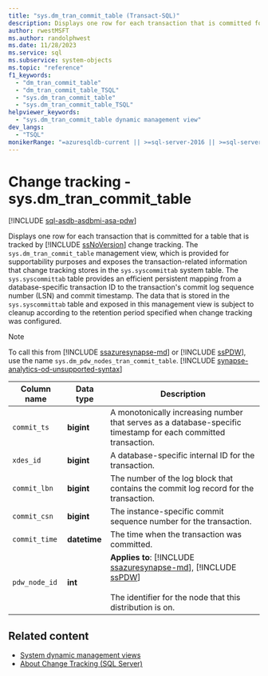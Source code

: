 ```yaml
---
title: "sys.dm_tran_commit_table (Transact-SQL)"
description: Displays one row for each transaction that is committed for a table that is tracked by SQL Server change tracking.
author: rwestMSFT
ms.author: randolphwest
ms.date: 11/28/2023
ms.service: sql
ms.subservice: system-objects
ms.topic: "reference"
f1_keywords:
  - "dm_tran_commit_table"
  - "dm_tran_commit_table_TSQL"
  - "sys.dm_tran_commit_table"
  - "sys.dm_tran_commit_table_TSQL"
helpviewer_keywords:
  - "sys.dm_tran_commit_table dynamic management view"
dev_langs:
  - "TSQL"
monikerRange: "=azuresqldb-current || >=sql-server-2016 || >=sql-server-linux-2017 || =azuresqldb-mi-current || >=aps-pdw-2016 || =azure-sqldw-latest"
---
```

# Change tracking - sys.dm_tran_commit_table

[!INCLUDE [sql-asdb-asdbmi-asa-pdw](../../includes/applies-to-version/sql-asdb-asdbmi-asa-pdw.md)]

Displays one row for each transaction that is committed for a table that is tracked by [!INCLUDE [ssNoVersion](../../includes/ssnoversion-md.md)] change tracking. The `sys.dm_tran_commit_table` management view, which is provided for supportability purposes and exposes the transaction-related information that change tracking stores in the `sys.syscommittab` system table. The `sys.syscommittab` table provides an efficient persistent mapping from a database-specific transaction ID to the transaction's commit log sequence number (LSN) and commit timestamp. The data that is stored in the `sys.syscommittab` table and exposed in this management view is subject to cleanup according to the retention period specified when change tracking was configured.

> [!NOTE]  
> To call this from [!INCLUDE [ssazuresynapse-md](../../includes/ssazuresynapse-md.md)] or [!INCLUDE [ssPDW](../../includes/sspdw-md.md)], use the name `sys.dm_pdw_nodes_tran_commit_table`. [!INCLUDE [synapse-analytics-od-unsupported-syntax](../../includes/synapse-analytics-od-unsupported-syntax.md)]

| Column name | Data type | Description |
| --- | --- | --- |
| `commit_ts` | **bigint** | A monotonically increasing number that serves as a database-specific timestamp for each committed transaction. |
| `xdes_id` | **bigint** | A database-specific internal ID for the transaction. |
| `commit_lbn` | **bigint** | The number of the log block that contains the commit log record for the transaction. |
| `commit_csn` | **bigint** | The instance-specific commit sequence number for the transaction. |
| `commit_time` | **datetime** | The time when the transaction was committed. |
| `pdw_node_id` | **int** | **Applies to**: [!INCLUDE [ssazuresynapse-md](../../includes/ssazuresynapse-md.md)], [!INCLUDE [ssPDW](../../includes/sspdw-md.md)]<br /><br />The identifier for the node that this distribution is on. |

## Related content

- [System dynamic management views](system-dynamic-management-views.md)
- [About Change Tracking (SQL Server)](../track-changes/about-change-tracking-sql-server.md)
